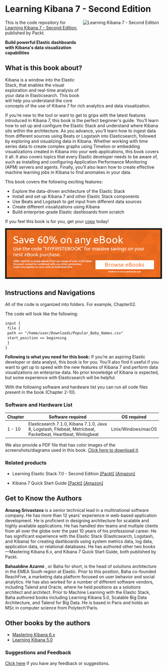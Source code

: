 # Learning Kibana 7 - Second Edition

<a href="https://www.packtpub.com/data/learning-kibana-7-second-edition#utm_source=github&utm_medium=repository&utm_campaign=9781838550363"><img src="https://www.packtpub.com/media/catalog/product/cache/e4d64343b1bc593f1c5348fe05efa4a6/9/7/9781838550363-original.jpeg" alt="Learning Kibana 7 - Second Edition" height="256px" align="right"></a>

This is the code repository for [Learning Kibana 7 - Second Edition](https://www.packtpub.com/data/learning-kibana-7-second-edition#utm_source=github&utm_medium=repository&utm_campaign=9781838550363), published by Packt.

**Build powerful Elastic dashboards with Kibana's data visualization capabilities**

## What is this book about?
Kibana is a window into the Elastic Stack, that enables the visual exploration and real-time analysis of your data in Elasticsearch. This book will help you understand the core concepts of the use of Kibana 7 for rich analytics and data visualization.

If you’re new to the tool or want to get to grips with the latest features introduced in Kibana 7, this book is the perfect beginner's guide. You’ll learn how to set up and configure the Elastic Stack and understand where Kibana sits within the architecture. As you advance, you’ll learn how to ingest data from different sources using Beats or Logstash into Elasticsearch, followed by exploring and visualizing data in Kibana. Whether working with time series data to create complex graphs using Timelion or embedding visualizations created in Kibana into your web applications, this book covers it all. It also covers topics that every Elastic developer needs to be aware of, such as installing and configuring Application Performance Monitoring (APM) servers and agents. Finally, you’ll also learn how to create effective machine learning jobs in Kibana to find anomalies in your data.

This book covers the following exciting features:
* Explore the data-driven architecture of the Elastic Stack
* Install and set up Kibana 7 and other Elastic Stack components
* Use Beats and Logstash to get input from different data sources
* Create different visualizations using Kibana
* Build enterprise-grade Elastic dashboards from scratch

If you feel this book is for you, get your [copy](https://www.amazon.com/dp/1838550364) today!

<a href="https://www.packtpub.com/?utm_source=github&utm_medium=banner&utm_campaign=GitHubBanner"><img src="https://raw.githubusercontent.com/PacktPublishing/GitHub/master/GitHub.png" alt="https://www.packtpub.com/" border="5" /></a>

## Instructions and Navigations
All of the code is organized into folders. For example, Chapter02.

The code will look like the following:
```
input {
 file {
 path => "/home/user/Downloads/Popular_Baby_Names.csv"
 start_position => beginning
 }
}
```

**Following is what you need for this book:**
If you’re an aspiring Elastic developer or data analyst, this book is for you. You’ll also find it useful if you want to get up to speed with the new features of Kibana 7 and perform data visualizations on enterprise data. No prior knowledge of Kibana is expected, but some experience with Elasticsearch will be helpful.

With the following software and hardware list you can run all code files present in the book (Chapter 2-10).

### Software and Hardware List

| Chapter  | Software required                   | OS required                        |
| -------- | ------------------------------------| -----------------------------------|
| 1 - 10   | Elasticsearch 7.1.0, Kibana 7.1.0, Java 8, Logstash, Filebeat, Metricbeat, Packetbeat, Heartbeat, Winlogbeat                     | Linix/Windows/macOS |


We also provide a PDF file that has color images of the screenshots/diagrams used in this book. [Click here to download it](https://static.packt-cdn.com/downloads/9781838550363_ColorImages.pdf).

### Related products 
* Learning Elastic Stack 7.0 - Second Edition [[Packt]](https://www.packtpub.com/big-data-and-business-intelligence/learning-elastic-stack-70-second-edition#utm_source=github&utm_medium=repository&utm_campaign=9781789954395) [[Amazon]](https://www.amazon.com/dp/1789954398)

* Kibana 7 Quick Start Guide [[Packt]](https://www.packtpub.com/big-data-and-business-intelligence/kibana-7-quick-start-guide#utm_source=github&utm_medium=repository&utm_campaign=9781789804034) [[Amazon]](https://www.amazon.com/dp/1789804035)

## Get to Know the Authors
**Anurag Srivastava**
is a senior technical lead in a multinational software company. He has
more than 12 years' experience in web-based application development. He is proficient in
designing architecture for scalable and highly available applications. He has handled dev
teams and multiple clients from all over the globe over the past 10 years of his professional
career. He has significant experience with the Elastic Stack (Elasticsearch, Logstash, and
Kibana) for creating dashboards using system metrics data, log data, application data, or
relational databases. He has authored other two books—Mastering Kibana 6.x, and Kibana 7
Quick Start Guide, both published by Packt.

**Bahaaldine Azarmi**
, or Baha for short, is the head of solutions architecture in the EMEA
South region at Elastic. Prior to this position, Baha co-founded ReachFive, a marketing data
platform focused on user behavior and social analytics. He has also worked for a number of
different software vendors, including Talend and Oracle, where he held positions as a
solutions architect and architect. Prior to Machine Learning with the Elastic Stack, Baha
authored books including Learning Kibana 5.0, Scalable Big Data Architecture, and Talend for
Big Data. He is based in Paris and holds an MSc in computer science from Polytech'Paris.


## Other books by the authors
* [Mastering Kibana 6.x](https://www.packtpub.com/big-data-and-business-intelligence/mastering-kibana-6x#utm_source=github&utm_medium=repository&utm_campaign=9781788831031)
* [Learning Kibana 5.0](https://www.packtpub.com/big-data-and-business-intelligence/learning-kibana-50#utm_source=github&utm_medium=repository&utm_campaign=9781786463005)

### Suggestions and Feedback
[Click here](https://docs.google.com/forms/d/e/1FAIpQLSdy7dATC6QmEL81FIUuymZ0Wy9vH1jHkvpY57OiMeKGqib_Ow/viewform) if you have any feedback or suggestions.
